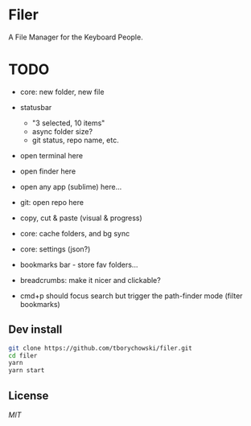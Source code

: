 # Filer
A File Manager for the Keyboard People.



# TODO

- core: new folder, new file
- statusbar
    - "3 selected, 10 items"
    - async folder size?
    - git status, repo name, etc.
- open terminal here
- open finder here
- open any app (sublime) here...
- git: open repo here
- copy, cut & paste (visual & progress)

- core: cache folders, and bg sync
- core: settings (json?)
- bookmarks bar - store fav folders...
- breadcrumbs: make it nicer and clickable?

- cmd+p should focus search but trigger the path-finder mode (filter bookmarks)


## Dev install
```sh
git clone https://github.com/tborychowski/filer.git
cd filer
yarn
yarn start
```


## License
*MIT*
